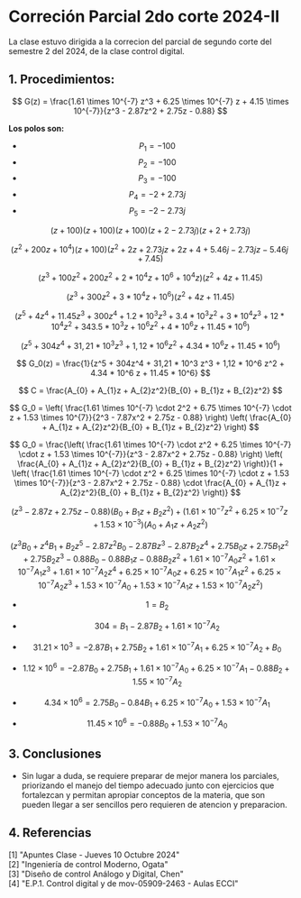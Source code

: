 # Correción Parcial 2do corte 2024-II
La clase estuvo dirigida a la correcion del parcial de segundo corte del semestre 2 del 2024, de la clase control digital.

## 1. Procedimientos:

$$
G(z) = \frac{1.61 \times 10^{-7} z^3 + 6.25 \times 10^{-7} z + 4.15 \times 10^{-7}}{z^3 - 2.87z^2 + 2.75z - 0.88}
$$

**Los polos son:**

- $$P_1 = -100$$
- $$P_2 = -100$$
- $$P_3 = -100$$
- $$P_4 = -2 + 2.73j$$
- $$P_5 = -2 - 2.73j$$

$$
(z + 100)(z + 100)(z + 100)(z + 2 - 2.73j)(z + 2 + 2.73j)
$$

$$
(z^2 + 200z + 10^4)(z + 100)(z^2 + 2z + 2.73j z + 2z + 4 + 5.46j - 2.73j z - 5.46j + 7.45)
$$

$$
(z^3 + 100z^2 + 200z^2 + 2*10^4 z + 10^6 + 10^4z)(z^2 + 4z + 11.45)
$$

$$
(z^3 + 300z^2 + 3*10^4 z + 10^6) (z^2 + 4z + 11.45)
$$


$$
(z^5 + 4z^4 + 11.45z^3 + 300 z^4 + 1.2 * 10^3 z^3 + 3.4 * 10^3 z^2 + 3 * 10^4 z^3 + 12 * 10^4 z^2 + 343.5 * 10^3 z + 10^6 z^2 + 4* 10^6 z + 11.45*10^6)        
$$

$$
(z^5 + 304z^4 + 31,21 * 10^3 z^3 + 1,12 * 10^6 z^2 + 4.34 * 10^6 z + 11.45 * 10^6) 
$$

$$
G_0(z) = \frac{1}{z^5 + 304z^4 + 31,21 * 10^3 z^3 + 1,12 * 10^6 z^2 + 4.34 * 10^6 z + 11.45 * 10^6}
$$

$$
C = \frac{A_{0} + A_{1}z + A_{2}z^2}{B_{0} + B_{1}z + B_{2}z^2}
$$

$$
G_0 = \left( \frac{1.61 \times 10^{-7} \cdot 2^2 + 6.75 \times 10^{-7} \cdot z + 1.53 \times 10^{7}}{2^3 - 7.87x^2 + 2.75z - 0.88} \right) \left( \frac{A_{0} + A_{1}z + A_{2}z^2}{B_{0} + B_{1}z + B_{2}z^2} \right)
$$

$$
G_0 = \frac{\left( \frac{1.61 \times 10^{-7} \cdot z^2 + 6.25 \times 10^{-7} \cdot z + 1.53 \times 10^{-7}}{z^3 - 2.87x^2 + 2.75z - 0.88} \right) \left( \frac{A_{0} + A_{1}z + A_{2}z^2}{B_{0} + B_{1}z + B_{2}z^2} \right)}{1 + \left( \frac{1.61 \times 10^{-7} \cdot z^2 + 6.25 \times 10^{-7} \cdot z + 1.53 \times 10^{-7}}{z^3 - 2.87x^2 + 2.75z - 0.88} \cdot \frac{A_{0} + A_{1}z + A_{2}z^2}{B_{0} + B_{1}z + B_{2}z^2} \right)}
$$

$$
(z^3 - 2.87z + 2.75z - 0.88)(B_{0} + B_1 z + B_2 z^2) + \left( 1.61 \times 10^{-7} z^2 + 6.25 \times 10^{-7} z + 1.53 \times 10^{-3} \right) (A_{0} + A_{1}z + A_{2}z^2)
$$

$$
(z^3B_0 + z^4B_1 + B_2z^5 - 2.87z^2B_0 - 2.87Bz^3 - 2.87B_2z^4 + 2.75B_0z +2.75B_1z^2 + 2.75B_2z^3 - 0.88B_0 - 0.88B_1z - 0.88B_2z^2 + 1.61 \times 10^{-7} A_0z^2 + 1.61 \times 10^{-7} A_1z^3 + 1.61 \times 10^{-7} A_2z^4 + 6.25 \times 10^{-7} A_0z + 6.25 \times 10^{-7} A_1z^2 + 6.25 \times 10^{-7} A_2z^3 + 1.53 \times 10^{-7} A_0 + 1.53 \times 10^{-7} A_1z + 1.53 \times 10^{-7} A_2z^2)
$$

- $$1 = B_2 $$

- $$304 = B_1 - 2.87B_2 + 1.61 \times 10^{-7} A_2$$

- $$31.21 \times 10^{3} = -2.87B_1 + 2.75B_2 + 1.61 \times 10^{-7} A_1 + 6.25 \times 10^{-7} A_2 + B_0$$

- $$1.12 \times 10^{6} = -2.87B_0 + 2.75B_1 + 1.61 \times 10^{-7} A_0 + 6.25 \times 10^{-7} A_1 - 0.88B_2 + 1.55 \times 10^{-7} A_2$$

- $$4.34 \times 10^{6} = 2.75B_0 - 0.84B_1 + 6.25 \times 10^{-7}A_0 + 1.53 \times 10^{-7}A_1$$

- $$11.45 \times 10^{6} = -0.88B_0 + 1.53 \times 10^{-7}A_0$$

## 3. Conclusiones
* Sin lugar a duda, se requiere preparar de mejor manera los parciales, priorizando el manejo del tiempo adecuado junto con ejercicios que fortalezcan y permitan apropiar conceptos de la materia, que son pueden llegar a ser sencillos pero requieren de atencion y preparacion.
## 4. Referencias
[1] "Apuntes Clase - Jueves 10 Octubre 2024" <br/>
[2] "Ingeniería de control Moderno, Ogata" <br/>
[3] "Diseño de control Análogo y Digital, Chen" <br/>
[4] "E.P.1. Control digital y de mov-05909-2463 - Aulas ECCI" <br/>

